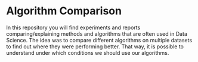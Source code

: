 # Algorithm Comparison 

In this repository you will find experiments and reports comparing/explaining methods and algorithms that are often used in Data Science. The idea was to compare  different algorithms on multiple datasets to find out where they were performing better. That way, it is possible to understand under which conditions we should use our algorithms.
